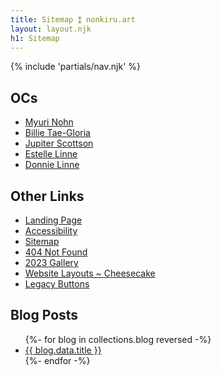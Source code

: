 ```yaml
---
title: Sitemap ⁑ nonkiru.art
layout: layout.njk
h1: Sitemap
---
```


{% include 'partials/nav.njk' %}

## OCs
<ul>
    <li><a href="/ocs/myuri/">Myuri Nohn</a></li>
    <li><a href="/ocs/billie/">Billie Tae-Gloria</a></li>
    <li><a href="/ocs/jupiter/">Jupiter Scottson</a></li>
    <li><a href="/ocs/estelle/">Estelle Linne</a></li>
    <li><a href="/ocs/donnie/">Donnie Linne</a></li>
</ul>

## Other Links
<ul>
    <li><a href="/">Landing Page</a></li>
    <li><a href="/accessibility/">Accessibility</a></li>
    <li><a href="/sitemap/">Sitemap</a></li>
    <li><a href="/not_found/">404 Not Found</a></li>
    <li><a href="/art_2023/">2023 Gallery</a></li>
    <li><a href="/layouts/cheesecake/">Website Layouts ~ Cheesecake</a></li>
    <li><a href="/legacy_buttons/">Legacy Buttons</a></li>
</ul>

<h2>Blog Posts</h2>
<ul>
{%- for blog in collections.blog reversed  -%}
  <li><a href="{{ blog.url }}">{{ blog.data.title }}</a></li>
{%- endfor -%}
</ul>
